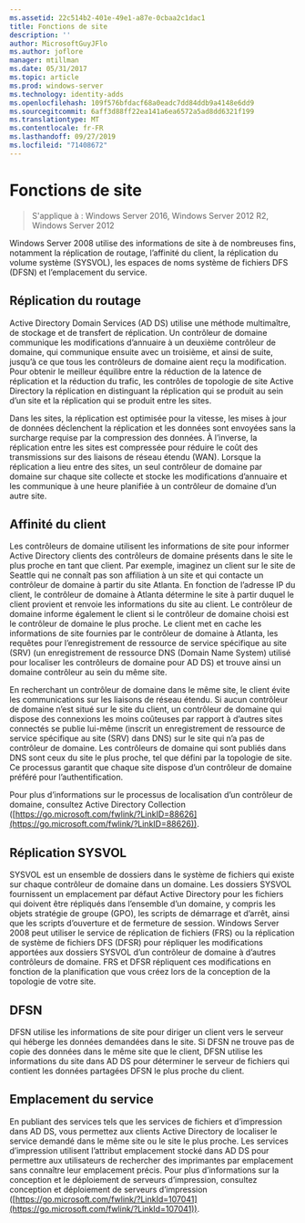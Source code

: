 ```yaml
---
ms.assetid: 22c514b2-401e-49e1-a87e-0cbaa2c1dac1
title: Fonctions de site
description: ''
author: MicrosoftGuyJFlo
ms.author: joflore
manager: mtillman
ms.date: 05/31/2017
ms.topic: article
ms.prod: windows-server
ms.technology: identity-adds
ms.openlocfilehash: 109f576bfdacf68a0eadc7dd84ddb9a4148e6dd9
ms.sourcegitcommit: 6aff3d88ff22ea141a6ea6572a5ad8dd6321f199
ms.translationtype: MT
ms.contentlocale: fr-FR
ms.lasthandoff: 09/27/2019
ms.locfileid: "71408672"
---
```

# <a name="site-functions"></a>Fonctions de site

>S'applique à : Windows Server 2016, Windows Server 2012 R2, Windows Server 2012

 Windows Server 2008 utilise des informations de site à de nombreuses fins, notamment la réplication de routage, l’affinité du client, la réplication du volume système (SYSVOL), les espaces de noms système de fichiers DFS (DFSN) et l’emplacement du service.  
  
## <a name="routing-replication"></a>Réplication du routage  
Active Directory Domain Services (AD DS) utilise une méthode multimaître, de stockage et de transfert de réplication. Un contrôleur de domaine communique les modifications d’annuaire à un deuxième contrôleur de domaine, qui communique ensuite avec un troisième, et ainsi de suite, jusqu’à ce que tous les contrôleurs de domaine aient reçu la modification. Pour obtenir le meilleur équilibre entre la réduction de la latence de réplication et la réduction du trafic, les contrôles de topologie de site Active Directory la réplication en distinguant la réplication qui se produit au sein d’un site et la réplication qui se produit entre les sites.  
  
Dans les sites, la réplication est optimisée pour la vitesse, les mises à jour de données déclenchent la réplication et les données sont envoyées sans la surcharge requise par la compression des données. À l’inverse, la réplication entre les sites est compressée pour réduire le coût des transmissions sur des liaisons de réseau étendu (WAN). Lorsque la réplication a lieu entre des sites, un seul contrôleur de domaine par domaine sur chaque site collecte et stocke les modifications d’annuaire et les communique à une heure planifiée à un contrôleur de domaine d’un autre site.  
  
## <a name="client-affinity"></a>Affinité du client  
Les contrôleurs de domaine utilisent les informations de site pour informer Active Directory clients des contrôleurs de domaine présents dans le site le plus proche en tant que client. Par exemple, imaginez un client sur le site de Seattle qui ne connaît pas son affiliation à un site et qui contacte un contrôleur de domaine à partir du site Atlanta. En fonction de l’adresse IP du client, le contrôleur de domaine à Atlanta détermine le site à partir duquel le client provient et renvoie les informations du site au client. Le contrôleur de domaine informe également le client si le contrôleur de domaine choisi est le contrôleur de domaine le plus proche. Le client met en cache les informations de site fournies par le contrôleur de domaine à Atlanta, les requêtes pour l’enregistrement de ressource de service spécifique au site (SRV) (un enregistrement de ressource DNS (Domain Name System) utilisé pour localiser les contrôleurs de domaine pour AD DS) et trouve ainsi un domaine contrôleur au sein du même site.  
  
En recherchant un contrôleur de domaine dans le même site, le client évite les communications sur les liaisons de réseau étendu. Si aucun contrôleur de domaine n’est situé sur le site du client, un contrôleur de domaine qui dispose des connexions les moins coûteuses par rapport à d’autres sites connectés se publie lui-même (inscrit un enregistrement de ressource de service spécifique au site (SRV) dans DNS) sur le site qui n’a pas de contrôleur de domaine. Les contrôleurs de domaine qui sont publiés dans DNS sont ceux du site le plus proche, tel que défini par la topologie de site. Ce processus garantit que chaque site dispose d’un contrôleur de domaine préféré pour l’authentification.  
  
Pour plus d’informations sur le processus de localisation d’un contrôleur de domaine, consultez Active Directory Collection ([https://go.microsoft.com/fwlink/?LinkID=88626](https://go.microsoft.com/fwlink/?LinkID=88626)).  
  
## <a name="sysvol-replication"></a>Réplication SYSVOL  
SYSVOL est un ensemble de dossiers dans le système de fichiers qui existe sur chaque contrôleur de domaine dans un domaine. Les dossiers SYSVOL fournissent un emplacement par défaut Active Directory pour les fichiers qui doivent être répliqués dans l’ensemble d’un domaine, y compris les objets stratégie de groupe (GPO), les scripts de démarrage et d’arrêt, ainsi que les scripts d’ouverture et de fermeture de session.  Windows Server 2008 peut utiliser le service de réplication de fichiers (FRS) ou la réplication de système de fichiers DFS (DFSR) pour répliquer les modifications apportées aux dossiers SYSVOL d’un contrôleur de domaine à d’autres contrôleurs de domaine. FRS et DFSR répliquent ces modifications en fonction de la planification que vous créez lors de la conception de la topologie de votre site.  
  
## <a name="dfsn"></a>DFSN  
DFSN utilise les informations de site pour diriger un client vers le serveur qui héberge les données demandées dans le site. Si DFSN ne trouve pas de copie des données dans le même site que le client, DFSN utilise les informations du site dans AD DS pour déterminer le serveur de fichiers qui contient les données partagées DFSN le plus proche du client.  
  
## <a name="service-location"></a>Emplacement du service  
En publiant des services tels que les services de fichiers et d’impression dans AD DS, vous permettez aux clients Active Directory de localiser le service demandé dans le même site ou le site le plus proche. Les services d’impression utilisent l’attribut emplacement stocké dans AD DS pour permettre aux utilisateurs de rechercher des imprimantes par emplacement sans connaître leur emplacement précis. Pour plus d’informations sur la conception et le déploiement de serveurs d’impression, consultez conception et déploiement de serveurs d’impression ([https://go.microsoft.com/fwlink/?LinkId=107041](https://go.microsoft.com/fwlink/?LinkId=107041)).  
  


